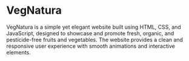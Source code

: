 # VegNatura
VegNatura is a simple yet elegant website built using HTML, CSS, and JavaScript, designed to showcase and promote fresh, organic, and pesticide-free fruits and vegetables. The website provides a clean and responsive user experience with smooth animations and interactive elements.
